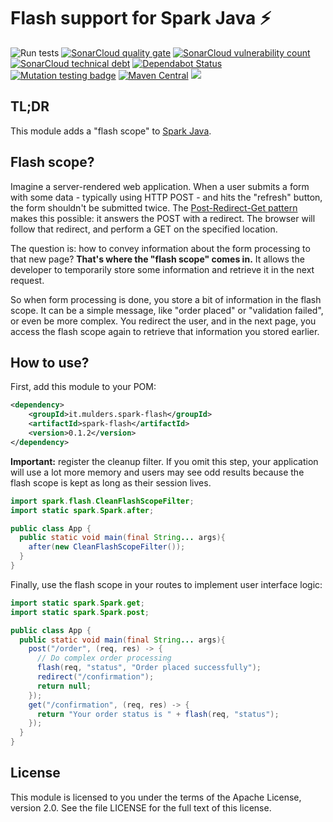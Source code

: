 # Flash support for Spark Java ⚡

![Run tests](https://github.com/mthmulders/spark-flash/workflows/Run%20tests/badge.svg)
[![SonarCloud quality gate](https://sonarcloud.io/api/project_badges/measure?project=mthmulders_spark-flash&metric=alert_status)](https://sonarcloud.io/dashboard?id=mthmulders_spark-flash)
[![SonarCloud vulnerability count](https://sonarcloud.io/api/project_badges/measure?project=mthmulders_spark-flash&metric=vulnerabilities)](https://sonarcloud.io/dashboard?id=mthmulders_spark-flash)
[![SonarCloud technical debt](https://sonarcloud.io/api/project_badges/measure?project=mthmulders_spark-flash&metric=sqale_index)](https://sonarcloud.io/dashboard?id=mthmulders_spark-flash)
[![Dependabot Status](https://api.dependabot.com/badges/status?host=github&repo=mthmulders/spark-flash)](https://dependabot.com)
[![Mutation testing badge](https://img.shields.io/endpoint?style=plastic&url=https%3A%2F%2Fbadge-api.stryker-mutator.io%2Fgithub.com%2Fmthmulders%2Fspark-flash%2Fmaster)](https://dashboard.stryker-mutator.io/reports/github.com/mthmulders/spark-flash/master)
[![Maven Central](https://img.shields.io/maven-central/v/it.mulders.spark-flash/spark-flash.svg?color=brightgreen&label=Maven%20Central)](https://search.maven.org/artifact/it.mulders.spark-flash/spark-flash)
[![](https://img.shields.io/github/license/mthmulders/spark-flash.svg)](./LICENSE)

## TL;DR

This module adds a "flash scope" to [Spark Java](http://sparkjava.com/).

## Flash scope?
Imagine a server-rendered web application.
When a user submits a form with some data - typically using HTTP POST - and hits the "refresh" button, the form shouldn't be submitted twice.
The [Post-Redirect-Get pattern](https://en.wikipedia.org/wiki/Post/Redirect/Get) makes this possible: it answers the POST with a redirect.
The browser will follow that redirect, and perform a GET on the specified location.

The question is: how to convey information about the form processing to that new page?
**That's where the "flash scope" comes in.**
It allows the developer to temporarily store some information and retrieve it in the next request.

So when form processing is done, you store a bit of information in the flash scope.
It can be a simple message, like "order placed" or "validation failed", or even be more complex.
You redirect the user, and in the next page, you access the flash scope again to retrieve that information you stored earlier.

## How to use?
First, add this module to your POM:

```xml
<dependency>
    <groupId>it.mulders.spark-flash</groupId>
    <artifactId>spark-flash</artifactId>
    <version>0.1.2</version>
</dependency>
```

**Important:** register the cleanup filter.
If you omit this step, your application will use a lot more memory and users may see odd results because the flash scope is kept as long as their session lives.
 
```java
import spark.flash.CleanFlashScopeFilter;
import static spark.Spark.after;

public class App {
  public static void main(final String... args){
    after(new CleanFlashScopeFilter());    
  }
}
```

Finally, use the flash scope in your routes to implement user interface logic:

```java
import static spark.Spark.get;
import static spark.Spark.post;

public class App {
  public static void main(final String... args){
    post("/order", (req, res) -> {
      // Do complex order processing
      flash(req, "status", "Order placed successfully");
      redirect("/confirmation");
      return null;
    });
    get("/confirmation", (req, res) -> {
      return "Your order status is " + flash(req, "status");
    });
  }
}
```

## License
This module is licensed to you under the terms of the Apache License, version 2.0.
See the file LICENSE for the full text of this license. 
